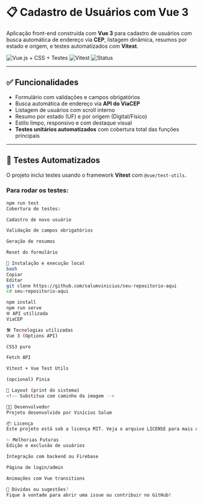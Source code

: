 # 📋 Cadastro de Usuários com Vue 3

Aplicação front-end construída com **Vue 3** para cadastro de usuários com busca automática de endereço via **CEP**, listagem dinâmica, resumos por estado e origem, e testes automatizados com **Vitest**.

![Vue.js + CSS + Testes](https://img.shields.io/badge/vue-3.x-brightgreen?logo=vue.js) ![Vitest](https://img.shields.io/badge/testado%20com-vitest-yellowgreen?logo=vitest) ![Status](https://img.shields.io/badge/status-finalizado-blue)

---

## ✅ Funcionalidades

- Formulário com validações e campos obrigatórios  
- Busca automática de endereço via **API do ViaCEP**  
- Listagem de usuários com scroll interno  
- Resumo por estado (UF) e por origem (Digital/Físico)  
- Estilo limpo, responsivo e com destaque visual  
- **Testes unitários automatizados** com cobertura total das funções principais  

---

## 🧪 Testes Automatizados

O projeto inclui testes usando o framework **Vitest** com `@vue/test-utils`.

### Para rodar os testes:

```bash
npm run test
Cobertura de testes:

Cadastro de novo usuário

Validação de campos obrigatórios

Geração de resumos

Reset do formulário

🚀 Instalação e execução local
bash
Copiar
Editar
git clone https://github.com/salumvinicius/seu-repositorio-aqui
cd seu-repositorio-aqui

npm install
npm run serve
🌐 API utilizada
ViaCEP

🛠 Tecnologias utilizadas
Vue 3 (Options API)

CSS3 puro

Fetch API

Vitest + Vue Test Utils

(opcional) Pinia

📸 Layout (print do sistema)
<!-- Substitua com caminho da imagem -->

👨‍💻 Desenvolvedor
Projeto desenvolvido por Vinícius Salum

📦 Licença
Este projeto está sob a licença MIT. Veja o arquivo LICENSE para mais detalhes.

✨ Melhorias Futuras
Edição e exclusão de usuários

Integração com backend ou Firebase

Página de login/admin

Animações com Vue transitions

💬 Dúvidas ou sugestões?
Fique à vontade para abrir uma issue ou contribuir no GitHub!